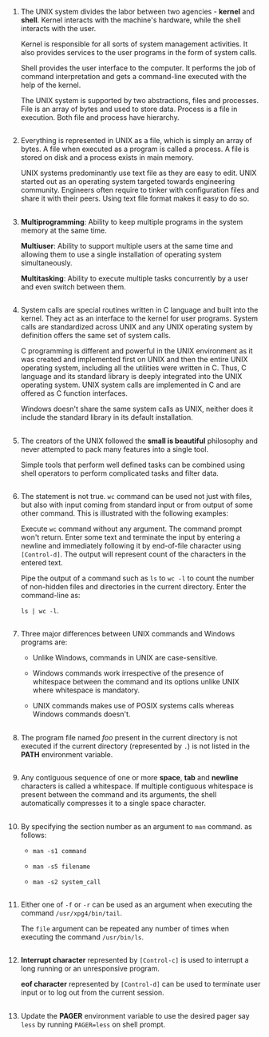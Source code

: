 01. The UNIX system divides the labor between two agencies - **kernel** and **shell**. Kernel interacts with the machine's hardware, while the shell interacts with the user.

    Kernel is responsible for all sorts of system management activities. It also provides services to the user programs in the form of system calls.

    Shell provides the user interface to the computer. It performs the job of command interpretation and gets a command-line executed with the help of the kernel.

    The UNIX system is supported by two abstractions, files and processes. File is an array of bytes and used to store data. Process is a file in execution. Both file and process have hierarchy.

##

02. Everything is represented in UNIX as a file, which is simply an array of bytes. A file when executed as a program is called a process. A file is stored on disk and a process exists in main memory.

    UNIX systems predominantly use text file as they are easy to edit. UNIX started out as an operating system targeted towards engineering community. Engineers often require to tinker with configuration files and share it with their peers. Using text file format makes it easy to do so.

##

03. **Multiprogramming**: Ability to keep multiple programs in the system memory at the same time.

    **Multiuser**: Ability to support multiple users at the same time and allowing them to use a single installation of operating system simultaneously.

    **Multitasking**: Ability to execute multiple tasks concurrently by a user and even switch between them.

##

04. System calls are special routines written in C language and built into the kernel. They act as an interface to the kernel for user programs. System calls are standardized across UNIX and any UNIX operating system by definition offers the same set of system calls.

    C programming is different and powerful in the UNIX environment as it was created and implemented first on UNIX and then the entire UNIX operating system, including all the utilities were written in C. Thus, C language and its standard library is deeply integrated into the UNIX operating system. UNIX system calls are implemented in C and are offered as C function interfaces.

    Windows doesn't share the same system calls as UNIX, neither does it include the standard library in its default installation.

##

05. The creators of the UNIX followed the **small is beautiful** philosophy and never attempted to pack many features into a single tool.

    Simple tools that perform well defined tasks can be combined using shell operators to perform complicated tasks and filter data.

##

06. The statement is not true. `wc` command can be used not just with files, but also with input coming from standard input or from output of some other command. This is illustrated with the following examples:

    Execute `wc` command without any argument. The command prompt won't return. Enter some text and terminate the input by entering a newline and immediately following it by end-of-file character using `[Control-d]`. The output will represent count of the characters in the entered text.

    Pipe the output of a command such as `ls` to `wc -l` to count the number of non-hidden files and directories in the current directory. Enter the command-line as:

    `ls | wc -l`.

##

07. Three major differences between UNIX commands and Windows programs are:

    - Unlike Windows, commands in UNIX are case-sensitive.

    - Windows commands work irrespective of the presence of whitespace between the command and its options unlike UNIX where whitespace is mandatory.

    - UNIX commands makes use of POSIX systems calls whereas Windows commands doesn't.

##

08. The program file named _foo_ present in the current directory is not executed if the current directory (represented by `.`) is not listed in the **PATH** environment variable.

##

09. Any contiguous sequence of one or more **space**, **tab** and **newline** characters is called a whitespace. If multiple contiguous whitespace is present between the command and its arguments, the shell automatically compresses it to a single space character.

##

10. By specifying the section number as an argument to `man` command. as follows:

    - `man -s1 command`

    - `man -s5 filename`

    - `man -s2 system_call`

##

11. Either one of `-f` or `-r` can be used as an argument when executing the command `/usr/xpg4/bin/tail`.

    The `file` argument can be repeated any number of times when executing the command `/usr/bin/ls`.

##

12. **Interrupt character** represented by `[Control-c]` is used to interrupt a long running or an unresponsive program.

    **eof character** represented by `[Control-d]` can be used to terminate user input or to log out from the current session.

##

13. Update the **PAGER** environment variable to use the desired pager say `less` by running `PAGER=less` on shell prompt.

##
